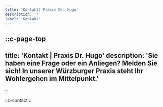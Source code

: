 ```yaml
---
title: 'Kontakt| Praxis Dr. Hugo'
description: ''
label: 'Kontakt'
---
```


::c-page-top
---
title: 'Kontakt | Praxis Dr. Hugo'
description: 'Sie haben eine Frage oder ein Anliegen? Melden Sie sich! In unserer Würzburger Praxis steht Ihr Wohlergehen im Mittelpunkt.'
---
::

::c-contact
::
